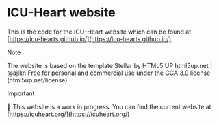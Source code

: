 # ICU-Heart website

This is the code for the ICU-Heart website which can be found at [https://icu-hearts.github.io/](https://icu-hearts.github.io/).

>[!NOTE]
> The website is based on the template
> Stellar by HTML5 UP
> html5up.net | @ajlkn
> Free for personal and commercial use under the CCA 3.0 license (html5up.net/license)

>[!IMPORTANT]
> 🚧 This website is a work in progress. You can find the current website at [https://icuheart.org/](https://icuheart.org/)